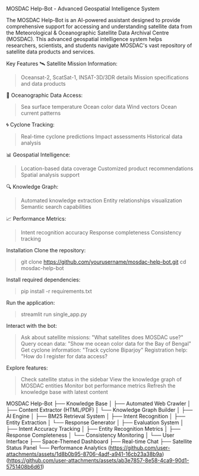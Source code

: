 MOSDAC Help-Bot - Advanced Geospatial Intelligence System


The MOSDAC Help-Bot is an AI-powered assistant designed to provide comprehensive support for accessing and understanding satellite data from the Meteorological & Oceanographic Satellite Data Archival Centre (MOSDAC). This advanced geospatial intelligence system helps researchers, scientists, and students navigate MOSDAC's vast repository of satellite data products and services.

Key Features
🛰️ Satellite Mission Information: 
> Oceansat-2, ScatSat-1, INSAT-3D/3DR details
> Mission specifications and data products

🌊 Oceanographic Data Access:
>Sea surface temperature
>Ocean color data
>Wind vectors
>Ocean current patterns

🌀 Cyclone Tracking:
>Real-time cyclone predictions
>Impact assessments
>Historical data analysis

📊 Geospatial Intelligence:
>Location-based data coverage
>Customized product recommendations
>Spatial analysis support

🔍 Knowledge Graph:
>Automated knowledge extraction
>Entity relationships visualization
>Semantic search capabilities

📈 Performance Metrics:
>Intent recognition accuracy
>Response completeness
>Consistency tracking

Installation
Clone the repository: 
>git clone https://github.com/yourusername/mosdac-help-bot.git
>cd mosdac-help-bot

Install required dependencies:
>pip install -r requirements.txt

Run the application:
>streamlit run single_app.py

Interact with the bot:
>Ask about satellite missions: "What satellites does MOSDAC use?"
>Query ocean data: "Show me ocean color data for the Bay of Bengal"
>Get cyclone information: "Track cyclone Biparjoy"
>Registration help: "How do I register for data access?

Explore features:
>Check satellite status in the sidebar
>View the knowledge graph of MOSDAC entities
>Monitor bot performance metrics
>Refresh the knowledge base with latest content


MOSDAC Help-Bot
├── Knowledge Base
│   ├── Automated Web Crawler
│   ├── Content Extractor (HTML/PDF)
│   └── Knowledge Graph Builder
│
├── AI Engine
│   ├── BM25 Retrieval System
│   ├── Intent Recognition
│   ├── Entity Extraction
│   └── Response Generator
│
├── Evaluation System
│   ├── Intent Accuracy Tracking
│   ├── Entity Recognition Metrics
│   ├── Response Completeness
│   └── Consistency Monitoring
│
└── User Interface
    ├── Space-Themed Dashboard
    ├── Real-time Chat
    ├── Satellite Status Panel
    └── Performance Analytics
(https://github.com/user-attachments/assets/1d8b0b95-8706-4adf-a941-16cb23a38b9a)        (https://github.com/user-attachments/assets/ab3e7857-8e58-4ca9-90d1-5751408b6d61)
